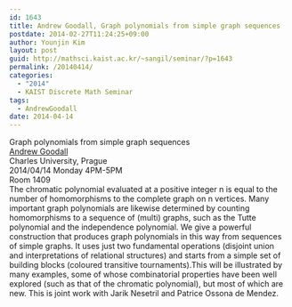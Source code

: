 ```yaml
---
id: 1643
title: Andrew Goodall, Graph polynomials from simple graph sequences
postdate: 2014-02-27T11:24:25+09:00
author: Younjin Kim
layout: post
guid: http://mathsci.kaist.ac.kr/~sangil/seminar/?p=1643
permalink: /20140414/
categories:
  - "2014"
  - KAIST Discrete Math Seminar
tags:
  - AndrewGoodall
date: 2014-04-14
---
```

<div class="talk">
  Graph polynomials from simple graph sequences
</div>

<div class="speaker">
  <a href="http://kam.mff.cuni.cz/~andrew/">Andrew Goodall</a><br /> Charles University, Prague
</div>

<div class="date">
  2014/04/14 Monday 4PM-5PM<br /> Room 1409
</div>

<div class="abstract">
  The chromatic polynomial evaluated at a positive integer n is equal to the number of homomorphisms to the complete graph on n vertices. Many important graph polynomials are likewise determined by counting homomorphisms to a sequence of (multi) graphs, such as the Tutte polynomial and the independence polynomial. We give a powerful construction that produces graph polynomials in this way from sequences of simple graphs. It uses just two fundamental operations (disjoint union and interpretations of relational structures) and starts from a simple set of building blocks (coloured transitive tournaments).This will be illustrated by many examples, some of whose combinatorial properties have been well explored (such as that of the chromatic polynomial), but most of which are new. This is joint work with Jarik Nesetril and Patrice Ossona de Mendez.</p>
</div>